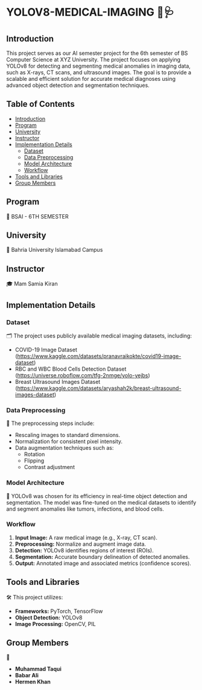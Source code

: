 # YOLOV8-MEDICAL-IMAGING 🤖🩺

## Introduction
This project serves as our AI semester project for the 6th semester of BS Computer Science at XYZ University. The project focuses on applying YOLOv8 for detecting and segmenting medical anomalies in imaging data, such as X-rays, CT scans, and ultrasound images. The goal is to provide a scalable and efficient solution for accurate medical diagnoses using advanced object detection and segmentation techniques.

## Table of Contents
- [Introduction](#introduction)
- [Program](#program)
- [University](#university)
- [Instructor](#instructor)
- [Implementation Details](#implementation-details)
  - [Dataset](#dataset)
  - [Data Preprocessing](#data-preprocessing)
  - [Model Architecture](#model-architecture)
  - [Workflow](#workflow)
- [Tools and Libraries](#tools-and-libraries)
- [Group Members](#group-members)

## Program
📘 BSAI - 6TH SEMESTER
## University
🏫 Bahria University Islamabad Campus

## Instructor
🎓 Mam Samia Kiran

## Implementation Details

### Dataset
🗂️ The project uses publicly available medical imaging datasets, including:
- COVID-19 Image Dataset (https://www.kaggle.com/datasets/pranavraikokte/covid19-image-dataset)
- RBC and WBC Blood Cells Detection Dataset (https://universe.roboflow.com/tfg-2nmge/yolo-yejbs)
- Breast Ultrasound Images Dataset (https://www.kaggle.com/datasets/aryashah2k/breast-ultrasound-images-dataset)

### Data Preprocessing
🧹 The preprocessing steps include:
- Rescaling images to standard dimensions.
- Normalization for consistent pixel intensity.
- Data augmentation techniques such as:
  - Rotation
  - Flipping
  - Contrast adjustment

### Model Architecture
🧠 YOLOv8 was chosen for its efficiency in real-time object detection and segmentation. The model was fine-tuned on the medical datasets to identify and segment anomalies like tumors, infections, and blood cells.

### Workflow
1. **Input Image:** A raw medical image (e.g., X-ray, CT scan).
2. **Preprocessing:** Normalize and augment image data.
3. **Detection:** YOLOv8 identifies regions of interest (ROIs).
4. **Segmentation:** Accurate boundary delineation of detected anomalies.
5. **Output:** Annotated image and associated metrics (confidence scores).

## Tools and Libraries
🛠️ This project utilizes:
- **Frameworks:** PyTorch, TensorFlow
- **Object Detection:** YOLOv8
- **Image Processing:** OpenCV, PIL

## Group Members
👥
- **Muhammad Taqui**
- **Babar Ali**
- **Hermen Khan** 
